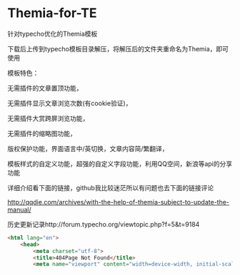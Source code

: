 # Themia-for-TE

针对typecho优化的Themia模板

下载后上传到typecho模板目录解压，将解压后的文件夹重命名为Themia，即可使用

模板特色：

无需插件的文章置顶功能，

无需插件显示文章浏览次数(有cookie验证)，

无需插件大赏跨屏浏览功能，

无需插件的缩略图功能，

版权保护功能，界面语言中/英切换，文章内容简/繁翻译，

模板样式的自定义功能，超强的自定义字段功能，利用QQ空间，新浪等api的分享功能

详细介绍看下面的链接，github我比较迷茫所以有问题也去下面的链接评论

http://qqdie.com/archives/with-the-help-of-themia-subject-to-update-the-manual/

历史更新记录http://forum.typecho.org/viewtopic.php?f=5&t=9184

```html
<html lang="en">
    <head>
        <meta charset="utf-8">
        <title>404Page Not Found</title>
        <meta name="viewport" content="width=device-width, initial-scale=1">
```
